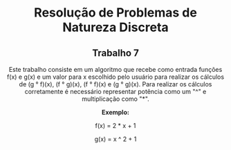 <div align="center">

# Resolução de Problemas de Natureza Discreta

## Trabalho 7 

Este trabalho consiste em um algoritmo que recebe como entrada funções f(x) e g(x) e um valor para x escolhido pelo usuário para realizar os cálculos de (g ° f)(x), (f ° g)(x), (f ° f)(x) e (g ° g)(x). Para realizar os cálculos corretamente é necessário representar potência como um "^" e multiplicação como "*".

**Exemplo:** 

f(x) = 2 * x + 1

g(x) = x ^ 2 + 1

</div>